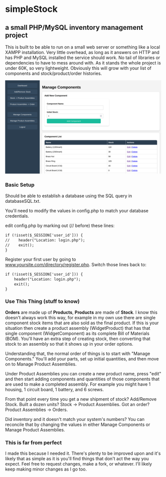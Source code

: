 # simpleStock
## a small PHP/MySQL inventory management project
This is built to be able to run on a small web server or something like a local XAMPP installation. Very little overhead, as long as it answers on HTTP and has PHP and MySQL installed the service should work. No tail of libraries or dependencies to have to mess around with. As it stands the whole project is under 60K, so very lightweight. Obviously this will grow with your list of components and stock/product/order histories.

![.](https://github.com/wileecoyoti/simpleStock/blob/main/Screenshot1.png)

### Basic Setup
Should be able to establish a database using the SQL query in databaseSQL.txt.

You'll need to modify the values in config.php to match your database credentials.

edit config.php by marking out (// before) these lines:
```
if (!isset($_SESSION['user_id'])) {
//    header("Location: login.php");
//    exit();
}
```
Register your first user by going to www.yoursite.com/directory/register.php.
Switch those lines back to:
```
if (!isset($_SESSION['user_id'])) {
    header("Location: login.php");
    exit();
}
```
### Use This Thing (stuff to know)
**Orders** are made up of **Products**, **Products** are made of **Stock**. I know this doesn't always work this way, for example in my own use there are single component stock items that are also sold as the final product. If this is your situation then create a product assembly (WidgetProduct) that has that single component (WidgetComponent) as its complete Bill of Materials (BOM). You'll have an extra step of creating stock, then converting that stock to an assembly so that it shows up in your order options.

Understanding that, the normal order of things is to start with "Manage Components." You'll add your parts, set up initial quantities, and then move on to Manage Product Assemblies.

Under Product Assemblies you can create a new product name, press "edit" and then start adding components and quantities of those components that are used to make a completed assembly. For example you might have 1 housing, 1 circuit board, 1 battery, and 6 screws.

From that point every time you get a new shipment of stock? Add/Remove Stock. Built a dozen units? Stock -> Product Assemblies. Got an order? Product Assemblies -> Orders.

Did inventory and it doesn't match your system's numbers? You can reconcile that by changing the values in either Manage Components or Manage Product Assemblies.

### This is far from perfect
I made this because I needed it. There's plenty to be improved upon and it's likely that as simple as it is you'll find things that don't act the way you expect. Feel free to request changes, make a fork, or whatever. I'll likely keep making minor changes as I go too.

